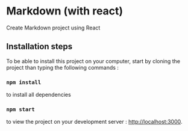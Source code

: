 # Markdown (with react)

Create Markdown project using React

## Installation steps

To be able to install this project on your computer, start by cloning the project than typing the following commands :

### `npm install`

to install all dependencies

### `npm start`

to view the project on your development server : [http://localhost:3000](http://localhost:3000).

